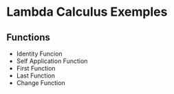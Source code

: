 # Lambda Calculus Exemples


## Functions
- Identity Funcion
- Self Application Function
- First Function
- Last Function
- Change Function